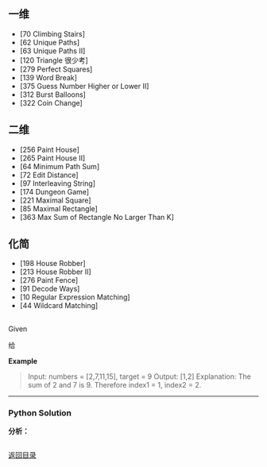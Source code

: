 <span id = "00"></span>
## 一维		
 - [70	Climbing Stairs]
 - [62	Unique Paths]
 - [63	Unique Paths II]
 - [120	Triangle	很少考]
 - [279	Perfect Squares]
 - [139	Word Break]
 - [375	Guess Number Higher or Lower II]
 - [312	Burst Balloons]
 - [322	Coin Change]
## 二维		
 - [256	Paint House]
 - [265	Paint House II]
 - [64	Minimum Path Sum]
 - [72	Edit Distance]
 - [97	Interleaving String]
 - [174	Dungeon Game]
 - [221	Maximal Square]
 - [85	Maximal Rectangle]
 - [363	Max Sum of Rectangle No Larger Than K]
## 化简		
 - [198	House Robber]
 - [213	House Robber II]
 - [276	Paint Fence]
 - [91	Decode Ways]
 - [10	Regular Expression Matching]
 - [44	Wildcard Matching]

##

Given

给

**Example**

> Input: numbers = [2,7,11,15], target = 9
> Output: [1,2]
> Explanation: The sum of 2 and 7 is 9. Therefore index1 = 1, index2 = 2.

---

### Python Solution
**分析：**

```python

```

[返回目录](#00)
